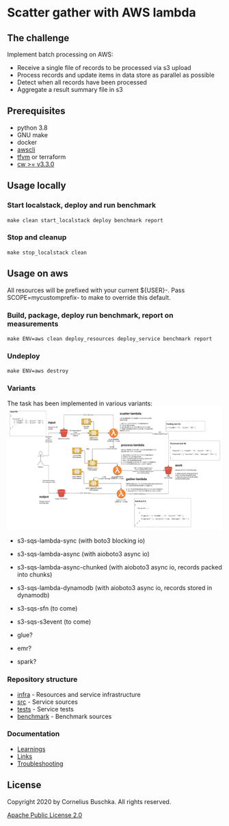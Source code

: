 # Scatter gather with AWS lambda

## The challenge
Implement batch processing on AWS:

* Receive a single file of records to be processed via s3 upload
* Process records and update items in data store as parallel as possible
* Detect when all records have been processed
* Aggregate a result summary file in s3

## Prerequisites
* python 3.8
* GNU make
* docker
* [awscli](https://docs.aws.amazon.com/de_de/cli/latest/userguide/cli-chap-install.html)
* [tfvm](https://github.com/cbuschka/tfvm) or terraform
* [cw >= v3.3.0](https://github.com/lucagrulla/cw)

## Usage locally

### Start localstack, deploy and run benchmark
```
make clean start_localstack deploy benchmark report
```

### Stop and cleanup
```
make stop_localstack clean
```

## Usage on aws

All resources will be prefixed with your current ${USER}-. Pass
SCOPE=mycustomprefix- to make to override this default.

### Build, package, deploy run benchmark, report on measurements
```
make ENV=aws clean deploy_resources deploy_service benchmark report
```

### Undeploy
```
make ENV=aws destroy
```

### Variants
The task has been implemented in various variants:
![s3-sqs-lambda](./doc/s3-sqs-lambda-overview.png)
* s3-sqs-lambda-sync (with boto3 blocking io)
* s3-sqs-lambda-async (with aioboto3 async io)
* s3-sqs-lambda-async-chunked (with aioboto3 async io, records packed into chunks)
* s3-sqs-lambda-dynamodb (with aioboto3 async io, records stored in dynamodb)

* s3-sqs-sfn (to come)
* s3-sqs-s3event (to come)
* glue?
* emr?
* spark?

### Repository structure
* [infra](./infra) - Resources and service infrastructure
* [src](./src) - Service sources
* [tests](./tests) - Service tests
* [benchmark](./benchmark) - Benchmark sources

### Documentation
* [Learnings](./doc/learnings.md)
* [Links](./doc/links.md)
* [Troubleshooting](./doc/troubleshooting.md)

## License
Copyright 2020 by Cornelius Buschka. All rights reserved.

[Apache Public License 2.0](./license.txt)
